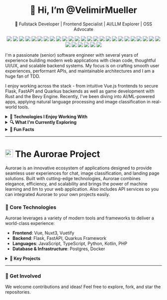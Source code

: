 <h1 align="center">👋 Hi, I’m @VelimirMueller</h1>
<p align="center">🎯 Fullstack Developer | Frontend Specialist | AI/LLM Explorer | OSS Advocate</p>

<p align="center">

  <!-- 🌐 Frontend -->
  <img src="https://img.shields.io/badge/Vue.js-35495E?style=for-the-badge&logo=vue.js&logoColor=4FC08D" />
  <img src="https://img.shields.io/badge/Nuxt-00DC82?style=for-the-badge&logo=nuxt.js&logoColor=white" />
  <img src="https://img.shields.io/badge/OpenLayers-1D6AA4?style=for-the-badge&logo=OpenLayers&logoColor=white" />
  <img src="https://img.shields.io/badge/React-20232A?style=for-the-badge&logo=react&logoColor=61DAFB" />
  <img src="https://img.shields.io/badge/React_Native-20232A?style=for-the-badge&logo=react&logoColor=61DAFB" />
  <img src="https://img.shields.io/badge/Pinia-F7DF1E?style=for-the-badge&logo=pinia&logoColor=yellow" />
  <img src="https://img.shields.io/badge/Vite-646CFF?style=for-the-badge&logo=vite&logoColor=white" />
  <img src="https://img.shields.io/badge/TailwindCSS-38B2AC?style=for-the-badge&logo=tailwind-css&logoColor=white" />
  <img src="https://img.shields.io/badge/Webpack-8DD6F9?style=for-the-badge&logo=webpack&logoColor=white" />
  <img src="https://img.shields.io/badge/Vitest-6E9F18?style=for-the-badge&logo=vitest&logoColor=white" />
  <img src="https://img.shields.io/badge/Jest-C21325?style=for-the-badge&logo=jest&logoColor=white" />
  <img src="https://img.shields.io/badge/Playwright-2EAD33?style=for-the-badge&logo=playwright&logoColor=white" />

   <!-- 🧠 Languages -->
  <img src="https://img.shields.io/badge/JavaScript-F7DF1E?style=for-the-badge&logo=javascript&logoColor=black" />
  <img src="https://img.shields.io/badge/TypeScript-3178C6?style=for-the-badge&logo=typescript&logoColor=white" />
  <img src="https://img.shields.io/badge/HTML5-E34F26?style=for-the-badge&logo=html5&logoColor=white" />
  <img src="https://img.shields.io/badge/SCSS-CC6699?style=for-the-badge&logo=sass&logoColor=white" />
  <img src="https://img.shields.io/badge/Python-3776AB?style=for-the-badge&logo=python&logoColor=white" />
  <img src="https://img.shields.io/badge/Kotlin-7F52FF?style=for-the-badge&logo=kotlin&logoColor=white" />
  <img src="https://img.shields.io/badge/Rust-000000?style=for-the-badge&logo=rust&logoColor=white" />
  <img src="https://img.shields.io/badge/WebAssembly-654FF0?style=for-the-badge&logo=webassembly&logoColor=white" />

  <!-- 🔧 Backend -->
  <img src="https://img.shields.io/badge/Node.js-339933?style=for-the-badge&logo=node.js&logoColor=white" />
  <img src="https://img.shields.io/badge/Flask-000000?style=for-the-badge&logo=flask&logoColor=white" />
  <img src="https://img.shields.io/badge/FastAPI-009688?style=for-the-badge&logo=fastapi&logoColor=white" />
  <img src="https://img.shields.io/badge/Quarkus-4695EB?style=for-the-badge&logo=quarkus&logoColor=white" />
  <img src="https://img.shields.io/badge/Bevy-F74C00?style=for-the-badge&logo=bevy&logoColor=white" />

  <!-- 🧰 DevOps / Infra -->
  <img src="https://img.shields.io/badge/Docker-2496ED?style=for-the-badge&logo=docker&logoColor=white" />
  <img src="https://img.shields.io/badge/GitHub_Actions-2088FF?style=for-the-badge&logo=github-actions&logoColor=white" />
  <img src="https://img.shields.io/badge/Nginx-009639?style=for-the-badge&logo=nginx&logoColor=white" />
  <img src="https://img.shields.io/badge/AWS-232F3E?style=for-the-badge&logo=amazon-aws&logoColor=white" />
    <img src="https://img.shields.io/badge/GPT4All-6E4AFF?style=for-the-badge&logo=openai&logoColor=white" />

  <!-- 🗄️ Databases -->
  <img src="https://img.shields.io/badge/PostgreSQL-4169E1?style=for-the-badge&logo=postgresql&logoColor=white" />
</p>


I'm a passionate (senior) software engineer with several years of experience building modern web applications with clean code, thoughtful UI/UX, and scalable backend systems. My focus is on crafting smooth user experiences, performant APIs, and maintainable architectures and I am a huge fan of TDD.

I enjoy working across the stack - from intuitive Vue.js frontends to secure Flask, FastAPI and Quarkus backends as well as game development with Rust and the Bevy Engine. Recently, I've been diving into AI/ML-powered apps, applying natural language processing and image classification in real-world tools.

<details>
<summary><strong>🔧 Technologies I Enjoy Working With</strong></summary>

- **Frontend**: Vue 3, React, Vite, Webpack, TailwindCSS, Pinia, TypeScript  
- **Backend**: Python (Flask, FastAPI), Kotlin (Quarkus), Node.js  
- **DevOps**: Docker, GitHub Actions, NGINX  
- **Databases**: PostgreSQL  
- **Languages**: JavaScript/TypeScript, Python, Kotlin, Rust, WebAssembly  

</details>

<details>
<summary><strong>🔍 What I'm Currently Exploring</strong></summary>

- LLMs and document intelligence  
- Multi-language NLP (German/English)  
- Secure authentication and scalable backend design  
- Building developer-first tools with clean UI/UX  

</details>

<details>
<summary><strong>🧠 Fun Facts</strong></summary>

- I care deeply about performance and user experience.  
- I learn by building - most of my GitHub projects are live experiments.  
- I’m always open to feedback, ideas, and collaboration.  

</details>

---

# <img src="https://github.com/user-attachments/assets/12134a80-87bf-4ae1-8ee8-aeceb3309204" width="25" height="25" alt="The Aurorae project logo"> The Aurorae Project 

Aurorae is an innovative ecosystem of applications designed to provide seamless user experiences for chat, image classification, and landing page solutions. Built with cutting-edge technologies, Aurorae combines elegance, efficiency, and scalability and brings the power of machine learning and llm to your web application. Also includes API services so you can integrated Aurorae to your own projects easily.


### 🚀 Core Technologies
Aurorae leverages a variety of modern tools and frameworks to deliver a world-class experience:

- **Frontend**: Vue, Nuxt3, Vuetify  
- **Backend**: Flask, FastAPI, Quarkus Framework  
- **Languages**: JavaScript, TypeScript, Python, Kotlin, PHP  
- **Database & Infrastructure**: Postgres, Docker  

<details>
<summary><strong>📌 Key Projects</strong></summary>

#### 🔵 Aurorae Chat Frontend - to [repo](https://github.com/VelimirMueller/aurorae_chat_frontend)  
A sleek and responsive Nuxt3-based application for real-time chat functionality.

#### 🔵 Aurorae WS Chatbot API - to [repo](https://github.com/VelimirMueller/aurorae_ws_chatbot_api)  
A powerful Flask and Docker-based GPT4ALL chatbot websocket server.

#### 🔵 Aurorae Landing Page - to [repo](https://github.com/VelimirMueller/aurorae_landing_page)  
A visually appealing landing page created with Vuetify, showcasing the Aurorae ecosystem.

#### 🔵 Aurorae Backend - to [repo](https://github.com/VelimirMueller/aurorae_backend)  
A Kotlin-based backend built with the Quarkus framework for user verification and subscription management.

#### 🔵 Aurorae Images Frontend - to [repo]()  
An intuitive Vue-based frontend for image classification.

---

### 🌟 Why Choose Aurorae?
- **Scalability**: Modular architecture to handle growth effortlessly.  
- **Flexibility**: Built with versatile frameworks for adaptability.  
- **Performance**: Optimized for speed and seamless user interaction.  

</details>

---

### 🤝 Get Involved
We welcome contributions and ideas! Feel free to explore, fork, and star the repositories.

<!---
VelimirMueller/VelimirMueller is a ✨ special ✨ repository because its `README.md` (this file) appears on your GitHub profile.
You can click the Preview link to take a look at your changes.
--->
